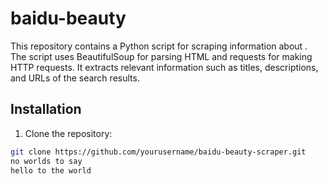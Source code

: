# baidu-beauty
This repository contains a Python script for scraping information about . The script uses BeautifulSoup for parsing HTML and requests for making HTTP requests. It extracts relevant information such as titles, descriptions, and URLs of the search results. 


## Installation

1. Clone the repository:

```sh
git clone https://github.com/yourusername/baidu-beauty-scraper.git
no worlds to say
hello to the world
